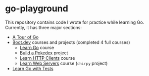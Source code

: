 # go-playground

This repository contains code I wrote for practice while learning Go. Currently, it has three major sections:
- [A Tour of Go](https://go.dev/tour)
- [Boot.dev](https://www.boot.dev) courses and projects (completed 4 full courses)
  - [Learn Go](https://www.boot.dev/courses/learn-golang) course
  - [Build a Pokedex](https://www.boot.dev/courses/build-pokedex-cli) project
  - [Learn HTTP Clients](https://www.boot.dev/courses/learn-http-clients-golang) course
  - [Learn Web Servers](https://blog.boot.dev/tutorials/learn-http-servers-golang-deprecated/) course (`chirpy` project)
- [Learn Go with Tests](https://quii.gitbook.io/learn-go-with-tests)
